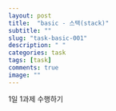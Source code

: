 ```yaml
---
layout: post
title:  "basic - 스택(stack)"
subtitle: ""
slug: "task-basic-001" 
description: " "
categories: task
tags: [task]
comments: true 
image: ""
---
```


1일 1과제 수행하기 
